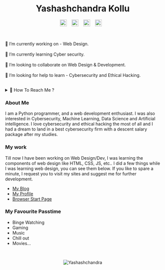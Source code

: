 
<h1 align="center">Yashashchandra Kollu</h1>
<p align="center">
  <a href="https://yashash7.github.io/ycs/">
   <img alt="My Webpage" title="My Webpage" width="22px" src="https://www.svgrepo.com/show/44757/website.svg" rel="noopener noreferrer" target="_blank"/></a>
 &nbsp;&nbsp;
  <a href="https://www.linkedin.com/in/yashashchandrakollu-aa56bb172/">
   <img alt="Linkedin Profile-Yashashchandra" title="Linkedin Profile" width="22px" src="https://cdn.jsdelivr.net/npm/simple-icons@v3/icons/linkedin.svg" rel="noopener noreferrer" target="_blank" /></a>
 &nbsp;&nbsp;
  <a href="https://www.codechef.com/users/yashash_25">
     <img alt="Codechef Profile" title="Codechef Profile" width="22px" src="https://cdn.jsdelivr.net/npm/simple-icons@v3/icons/codechef.svg" rel="noopener noreferrer" target="_blank" /></a>
 &nbsp;&nbsp;
  <a href="https://www.hackerrank.com/yashashchandra25">
   <img alt="Hackerrank Profile" title="Hackerrank Profile" width="22px" src="https://cdn.jsdelivr.net/npm/simple-icons@v3/icons/hackerrank.svg" rel="noopener noreferrer" target="_blank" /></a>
 &nbsp;&nbsp;
</p>
 
 <br>
 
🔭 I’m currently working on - Web Design.<br><br>
🌱 I’m currently learning  Cyber security.<br><br>
👯 I’m looking to collaborate on Web Design & Development.<br><br>
🤔 I’m looking for help to learn - Cybersecurity and Ethical Hacking.<br><br>
 <details>
  <summary>🤝 How To Reach Me ?</summary>
    📧 <a href="mailto:xcuk@protonmail.com"> Mail Me </a> &nbsp; | &nbsp;
    🌐 <a href="https://yashash7.github.io/ycs/"> Visit My Site </a> &nbsp; | &nbsp;
    📝 <a href="https://t.me/Yashashchandra"> Start a Chat on Telegram</a>
 </details>


### About Me
I am a Python programmer, and a web development enthusiast. I was also interested in Cybersecurity, Machine Learning, Data Science and Artificial intelligence. I love cybersecurity and ethical hacking the most of all and I had a dream to land in a best cybersecurity firm with a descent salary package after my studies.


 ### My work
Till now I have been working on Web Design/Dev, I was learning the components of web design like HTML, CSS, JS, etc.. I did a few things while I was learning web design, you can  see them below. If you like to spare a minute, I request you to visit my sites and suggest me for further development.<br>
 - [My Blog](https://yashash7.github.io/blog1/)<br>
 - [My Profile](https://yashash7.github.io/ycs/)<br>
 - [Browser Start Page](https://yashash7.github.io/start/)
 
 
 ### My Favourite Passtime
 - Binge Watching
 - Gaming
 - Music
 - Chill out
 - Movies...

<br>
<p align="center">
  <img align="center" src=https://github-readme-stats.vercel.app/api?username=yashash7&show_icons=true alt=Yashashchandra />
</p>
